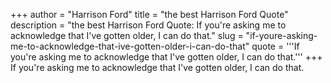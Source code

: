 +++
author = "Harrison Ford"
title = "the best Harrison Ford Quote"
description = "the best Harrison Ford Quote: If you're asking me to acknowledge that I've gotten older, I can do that."
slug = "if-youre-asking-me-to-acknowledge-that-ive-gotten-older-i-can-do-that"
quote = '''If you're asking me to acknowledge that I've gotten older, I can do that.'''
+++
If you're asking me to acknowledge that I've gotten older, I can do that.
